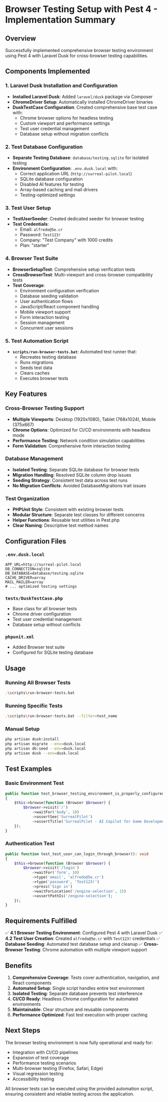 # Browser Testing Setup with Pest 4 - Implementation Summary

## Overview
Successfully implemented comprehensive browser testing environment using Pest 4 with Laravel Dusk for cross-browser testing capabilities.

## Components Implemented

### 1. Laravel Dusk Installation and Configuration
- **Installed Laravel Dusk**: Added `laravel/dusk` package via Composer
- **ChromeDriver Setup**: Automatically installed ChromeDriver binaries
- **DuskTestCase Configuration**: Created comprehensive base test case with:
  - Chrome browser options for headless testing
  - Custom viewport and performance settings
  - Test user credential management
  - Database setup without migration conflicts

### 2. Test Database Configuration
- **Separate Testing Database**: `database/testing.sqlite` for isolated testing
- **Environment Configuration**: `.env.dusk.local` with:
  - Correct application URL (`http://surreal-pilot.local`)
  - SQLite database configuration
  - Disabled AI features for testing
  - Array-based caching and mail drivers
  - Testing-optimized settings

### 3. Test User Setup
- **TestUserSeeder**: Created dedicated seeder for browser testing
- **Test Credentials**: 
  - Email: `alfredo@5e.cr`
  - Password: `Test123!`
  - Company: "Test Company" with 1000 credits
  - Plan: "starter"

### 4. Browser Test Suite
- **BrowserSetupTest**: Comprehensive setup verification tests
- **CrossBrowserTest**: Multi-viewport and cross-browser compatibility tests
- **Test Coverage**:
  - Environment configuration verification
  - Database seeding validation
  - User authentication flows
  - JavaScript/React component handling
  - Mobile viewport support
  - Form interaction testing
  - Session management
  - Concurrent user sessions

### 5. Test Automation Script
- **`scripts/run-browser-tests.bat`**: Automated test runner that:
  - Recreates testing database
  - Runs migrations
  - Seeds test data
  - Clears caches
  - Executes browser tests

## Key Features

### Cross-Browser Testing Support
- **Multiple Viewports**: Desktop (1920x1080), Tablet (768x1024), Mobile (375x667)
- **Chrome Options**: Optimized for CI/CD environments with headless mode
- **Performance Testing**: Network condition simulation capabilities
- **Form Validation**: Comprehensive form interaction testing

### Database Management
- **Isolated Testing**: Separate SQLite database for browser tests
- **Migration Handling**: Resolved SQLite column drop issues
- **Seeding Strategy**: Consistent test data across test runs
- **No Migration Conflicts**: Avoided DatabaseMigrations trait issues

### Test Organization
- **PHPUnit Style**: Consistent with existing browser tests
- **Modular Structure**: Separate test classes for different concerns
- **Helper Functions**: Reusable test utilities in Pest.php
- **Clear Naming**: Descriptive test method names

## Configuration Files

### `.env.dusk.local`
```env
APP_URL=http://surreal-pilot.local
DB_CONNECTION=sqlite
DB_DATABASE=database/testing.sqlite
CACHE_DRIVER=array
MAIL_MAILER=array
# ... optimized testing settings
```

### `tests/DuskTestCase.php`
- Base class for all browser tests
- Chrome driver configuration
- Test user credential management
- Database setup without conflicts

### `phpunit.xml`
- Added Browser test suite
- Configured for SQLite testing database

## Usage

### Running All Browser Tests
```bash
.\scripts\run-browser-tests.bat
```

### Running Specific Tests
```bash
.\scripts\run-browser-tests.bat --filter=test_name
```

### Manual Setup
```bash
php artisan dusk:install
php artisan migrate --env=dusk.local
php artisan db:seed --env=dusk.local
php artisan dusk --env=dusk.local
```

## Test Examples

### Basic Environment Test
```php
public function test_browser_testing_environment_is_properly_configured(): void
{
    $this->browse(function (Browser $browser) {
        $browser->visit('/')
            ->waitFor('body', 10)
            ->assertSee('SurrealPilot')
            ->assertTitle('SurrealPilot - AI Copilot for Game Development');
    });
}
```

### Authentication Test
```php
public function test_test_user_can_login_through_browser(): void
{
    $this->browse(function (Browser $browser) {
        $browser->visit('/login')
            ->waitFor('form', 10)
            ->type('email', 'alfredo@5e.cr')
            ->type('password', 'Test123!')
            ->press('Sign in')
            ->waitForLocation('/engine-selection', 15)
            ->assertPathIs('/engine-selection');
    });
}
```

## Requirements Fulfilled

✅ **4.1 Browser Testing Environment**: Configured Pest 4 with Laravel Dusk
✅ **4.2 Test User Creation**: Created `alfredo@5e.cr` with `Test123!` credentials
✅ **Database Seeding**: Automated test database setup and cleanup
✅ **Cross-Browser Testing**: Chrome automation with multiple viewport support

## Benefits

1. **Comprehensive Coverage**: Tests cover authentication, navigation, and React components
2. **Automated Setup**: Single script handles entire test environment
3. **Isolated Testing**: Separate database prevents test interference
4. **CI/CD Ready**: Headless Chrome configuration for automated environments
5. **Maintainable**: Clear structure and reusable components
6. **Performance Optimized**: Fast test execution with proper caching

## Next Steps

The browser testing environment is now fully operational and ready for:
- Integration with CI/CD pipelines
- Expansion of test coverage
- Performance testing scenarios
- Multi-browser testing (Firefox, Safari, Edge)
- Visual regression testing
- Accessibility testing

All browser tests can be executed using the provided automation script, ensuring consistent and reliable testing across the application.